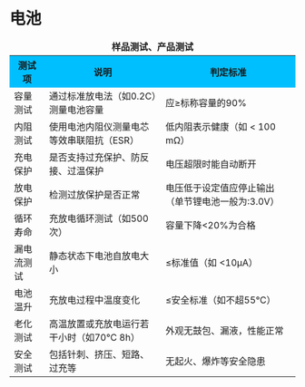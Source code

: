 # 电池

<table>
  <caption style="caption-side:top; font-weight:bold; text-align:center; margin-bottom:4px;">样品测试、产品测试</caption>
  <tr style="background-color:#00BFFF;">
    <th>测试项</th>
    <th>说明</th>
    <th>判定标准</th>
  </tr>
  <tr>
    <td>容量测试</td>
    <td>通过标准放电法（如0.2C）测量电池容量</td>
    <td>应≥标称容量的90%</td>
  </tr>
  <tr>
    <td>内阻测试</td>
    <td>使用电池内阻仪测量电芯等效串联阻抗（ESR）</td>
    <td>低内阻表示健康（如 &lt; 100 mΩ）</td>
  </tr>
  <tr>
    <td>充电保护</td>
    <td>是否支持过充保护、防反接、过温保护</td>
    <td>电压超限时能自动断开</td>
  </tr>
  <tr>
    <td>放电保护</td>
    <td>检测过放保护是否正常</td>
    <td>电压低于设定值应停止输出（单节锂电池一般为:3.0V）</td>
  </tr>
  <tr>
    <td>循环寿命</td>
    <td>充放电循环测试（如500次）</td>
    <td>容量下降&lt;20%为合格</td>
  </tr>
  <tr>
    <td>漏电流测试</td>
    <td>静态状态下电池自放电大小</td>
    <td>≤标准值（如 &lt;10μA）</td>
  </tr>
  <tr>
    <td>电池温升</td>
    <td>充放电过程中温度变化</td>
    <td>≤安全标准（如不超55℃）</td>
  </tr>
  <tr>
    <td>老化测试</td>
    <td>高温放置或充放电运行若干小时（如70℃ 8h）</td>
    <td>外观无鼓包、漏液，性能正常</td>
  </tr>
  <tr>
    <td>安全测试</td>
    <td>包括针刺、挤压、短路、过充等</td>
    <td>无起火、爆炸等安全隐患</td>
  </tr>
</table>
